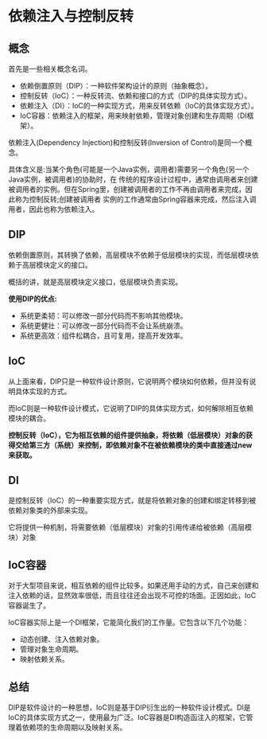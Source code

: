 # 依赖注入与控制反转

## 概念

首先是一些相关概念名词。

 - 依赖倒置原则（DIP）：一种软件架构设计的原则（抽象概念）。
 - 控制反转（IoC）：一种反转流、依赖和接口的方式（DIP的具体实现方式）。
 - 依赖注入（DI）：IoC的一种实现方式，用来反转依赖（IoC的具体实现方式）。
 - IoC容器：依赖注入的框架，用来映射依赖，管理对象创建和生存周期（DI框架）。

依赖注入(Dependency Injection)和控制反转(Inversion of Control)是同一个概念。

具体含义是:当某个角色(可能是一个Java实例，调用者)需要另一个角色(另一个Java实例，被调用者)的协助时，在 传统的程序设计过程中，通常由调用者来创建被调用者的实例。但在Spring里，创建被调用者的工作不再由调用者来完成，因此称为控制反转;创建被调用者 实例的工作通常由Spring容器来完成，然后注入调用者，因此也称为依赖注入。

## DIP

依赖倒置原则，其转换了依赖，高层模块不依赖于低层模块的实现，而低层模块依赖于高层模块定义的接口。

概括的讲，就是高层模块定义接口，低层模块负责实现。

**使用DIP的优点:**

 - 系统更柔韧：可以修改一部分代码而不影响其他模块。
 - 系统更健壮：可以修改一部分代码而不会让系统崩溃。
 - 系统更高效：组件松耦合，且可复用，提高开发效率。

## IoC

从上面来看，DIP只是一种软件设计原则，它说明两个模块如何依赖，但并没有说明具体实现的方式。

而IoC则是一种软件设计模式，它说明了DIP的具体实现方式，如何解除相互依赖模块的耦合。

**控制反转（IoC），它为相互依赖的组件提供抽象，将依赖（低层模块）对象的获得交给第三方（系统）来控制，即依赖对象不在被依赖模块的类中直接通过new来获取。**

## DI

是控制反转（IoC）的一种重要实现方式，就是将依赖对象的创建和绑定转移到被依赖对象类的外部来实现。

它将提供一种机制，将需要依赖（低层模块）对象的引用传递给被依赖（高层模块）对象

## IoC容器

对于大型项目来说，相互依赖的组件比较多。如果还用手动的方式，自己来创建和注入依赖的话，显然效率很低，而且往往还会出现不可控的场面。正因如此，IoC容器诞生了。

IoC容器实际上是一个DI框架，它能简化我们的工作量。它包含以下几个功能：

 - 动态创建、注入依赖对象。
 - 管理对象生命周期。
 - 映射依赖关系。

## 总结

DIP是软件设计的一种思想，IoC则是基于DIP衍生出的一种软件设计模式。DI是IoC的具体实现方式之一，使用最为广泛。IoC容器是DI构造函注入的框架，它管理着依赖项的生命周期以及映射关系。